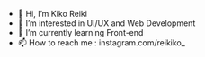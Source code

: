 - 👋 Hi, I’m Kiko Reiki
- 👀 I’m interested in UI/UX and Web Development
- 🌱 I’m currently learning Front-end
- 📫 How to reach me : instagram.com/reikiko_

<!---
reikiko/reikiko is a ✨ special ✨ repository because its `README.md` (this file) appears on your GitHub profile.
You can click the Preview link to take a look at your changes.
--->
